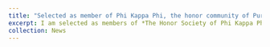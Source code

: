 ```yaml
---
title: "Selected as member of Phi Kappa Phi, the honor community of Purdue Honors College"
excerpt: I am selected as members of *The Honor Society of Phi Kappa Phi*, the nation's oldest and most selective honor society for students from all academic disciplines. Top 10% of graduate students. <br/><img src='/images/Phi_kappa_phi.JPG' width='400'>
collection: News
---
```



